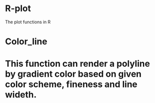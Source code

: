 # R-plot
The plot functions in R

# Color_line
# This function can render a polyline by gradient color based on given color scheme, fineness and line wideth. 
